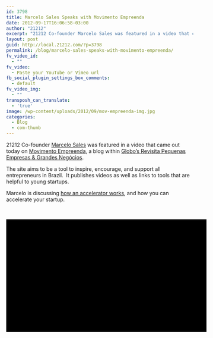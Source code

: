 ```yaml
---
id: 3798
title: Marcelo Sales Speaks with Movimento Empreenda
date: 2012-09-17T16:06:58-03:00
author: "21212"
excerpt: "21212 Co-founder Marcelo Sales was featured in a video that came out today on Movimento Empreenda, a blog within Globo's Revisita Pequenas Empresas & Grandes Negócios."
layout: post
guid: http://local.21212.com/?p=3798
permalink: /blog/marcelo-sales-speaks-with-movimento-empreenda/
fv_video_id:
  - ""
fv_video:
  - Paste your YouTube or Vimeo url
fb_social_plugin_settings_box_comments:
  - default
fv_video_img:
  - ""
transposh_can_translate:
  - 'true'
image: /wp-content/uploads/2012/09/mov-empreenda-img.jpg
categories:
  - Blog
  - com-thumb
---
```

21212 Co-founder [Marcelo Sales](http://local.21212.com/people/marcelo-sales/) was featured in a video that came out today on [Movimento Empreenda](http://movimentoempreenda.revistapegn.globo.com/), a blog within [Globo&#8217;s Revisita Pequenas Empresas & Grandes Negócios](http://revistapegn.globo.com/).

The site aims to be a tool to inspire, encourage, and support all entrepreneurs in Brazil.  It publishes videos as well as links to tools that are helpful to young startups.

Marcelo is discussing [how an accelerator works](http://movimentoempreenda.revistapegn.globo.com/video/2012/09/marcelo-sales-da-21212-explica-como-funcionam-aceleradoras-de-negocios-043.html), and how you can accelerate your startup.

&nbsp;

<div class="player" style="background-color: black; overflow: hidden; width: 540px; height: 303px;" data-player-videosids="2140043" data-player-sitepage="" data-player-displaystretchbutton="true" data-player-displaylightbutton="true" data-player-width="640" data-player-height="360" data-player-autoplay="true" data-player-displaypreviewtooltip="true">
</div>
